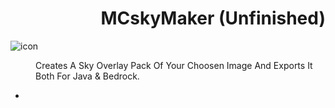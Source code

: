 <div>
<h1 align="right">MCskyMaker (Unfinished)</h1>
</div>
<div align="left">
  
  ![icon](https://github.com/aKqir24/MCskyMaker/assets/142222025/7f334db7-d518-4a1f-bfc0-7bb719eebfe5)
  
</div>
<dd>Creates A Sky Overlay Pack Of Your Choosen Image And Exports It Both For Java & Bedrock.</dd>
<ul>
  <li></li>
</ul>
